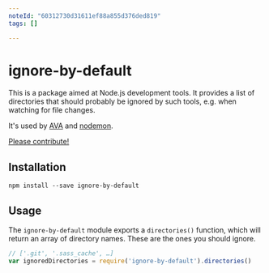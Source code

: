 ```yaml
---
noteId: "60312730d31611ef88a855d376ded819"
tags: []

---
```


# ignore-by-default

This is a package aimed at Node.js development tools. It provides a list of
directories that should probably be ignored by such tools, e.g. when watching
for file changes.

It's used by [AVA](https://www.npmjs.com/package/ava) and
[nodemon](https://www.npmjs.com/package/nodemon).

[Please contribute!](./CONTRIBUTING.md)

## Installation

```
npm install --save ignore-by-default
```

## Usage

The `ignore-by-default` module exports a `directories()` function, which will
return an array of directory names. These are the ones you should ignore.

```js
// ['.git', '.sass_cache', …]
var ignoredDirectories = require('ignore-by-default').directories()
```
